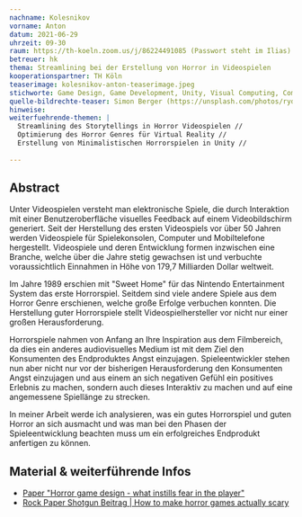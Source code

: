 ```yaml
---
nachname: Kolesnikov  
vorname: Anton
datum: 2021-06-29
uhrzeit: 09-30
raum: https://th-koeln.zoom.us/j/86224491085 (Passwort steht im Ilias)
betreuer: hk
thema: Streamlining bei der Erstellung von Horror in Videospielen
kooperationspartner: TH Köln
teaserimage: kolesnikov-anton-teaserimage.jpeg
stichworte: Game Design, Game Development, Unity, Visual Computing, Computergrafik und Animation, Audiovisuelles Medienprojekt, Mensch-Computer Interaktion
quelle-bildrechte-teaser: Simon Berger (https://unsplash.com/photos/rydQVdwcgUQ)
hinweise:
weiterfuehrende-themen: |
  Streamlining des Storytellings in Horror Videospielen //
  Optimierung des Horror Genres für Virtual Reality //
  Erstellung von Minimalistischen Horrorspielen in Unity //
  
---
```


## Abstract

Unter Videospielen versteht man elektronische Spiele, die durch Interaktion mit einer Benutzeroberfläche visuelles Feedback auf einem Videobildschirm generiert. Seit der Herstellung des ersten Videospiels vor über 50 Jahren werden Videospiele für Spielekonsolen, Computer und Mobiltelefone hergestellt. Videospiele und deren Entwicklung formen inzwischen eine Branche, welche über die Jahre stetig gewachsen ist 
und verbuchte voraussichtlich Einnahmen in Höhe von 179,7 Milliarden Dollar weltweit.

Im Jahre 1989 erschien mit "Sweet Home" für das Nintendo Entertainment System das erste Horrorspiel. Seitdem sind viele andere Spiele aus dem Horror Genre erschienen, welche große Erfolge verbuchen konnten. Die Herstellung guter Horrorspiele stellt Videospielhersteller vor nicht nur einer großen Herausforderung. 

Horrorspiele nahmen von Anfang an Ihre Inspiration aus dem Filmbereich, da dies ein anderes audiovisuelles Medium ist mit dem Ziel den Konsumenten des Endproduktes Angst einzujagen. Spieleentwickler stehen nun aber nicht nur vor der bisherigen Herausforderung den Konsumenten Angst einzujagen und aus einem an sich negativen Gefühl ein positives Erlebnis zu machen, sondern auch dieses Interaktiv zu machen und auf eine angemessene Spiellänge zu strecken. 

In meiner Arbeit werde ich analysieren, was ein gutes Horrorspiel und guten Horror an sich ausmacht und was man bei den Phasen der Spieleentwicklung beachten muss um ein erfolgreiches Endprodukt anfertigen zu können.


## Material & weiterführende Infos

- [Paper "Horror game design - what instills fear in the player"](https://www.diva-portal.org/smash/get/diva2:1432687/FULLTEXT01.pdf)
- [Rock Paper Shotgun Beitrag | How to make horror games actually scary](https://www.rockpapershotgun.com/four-developers-of-scary-games-explain-how-to-make-scary-games-very-scary-indeed)

